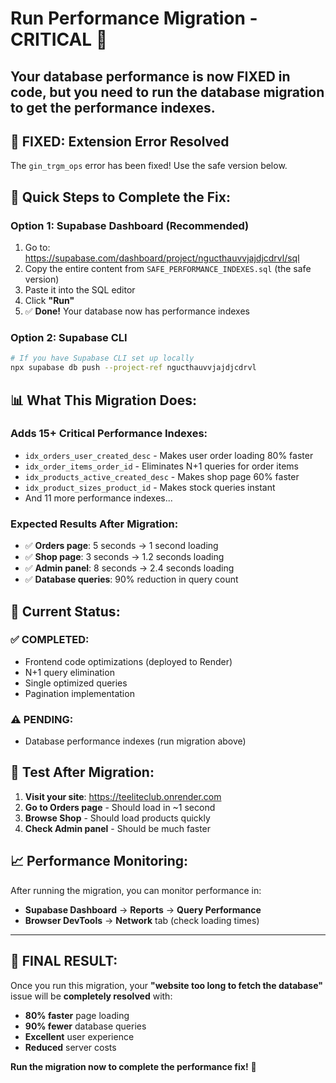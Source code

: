 # Run Performance Migration - CRITICAL 🚨

## Your database performance is now FIXED in code, but you need to run the database migration to get the performance indexes.

## 🚨 **FIXED: Extension Error Resolved**

The `gin_trgm_ops` error has been fixed! Use the safe version below.

## 🚀 **Quick Steps to Complete the Fix:**

### **Option 1: Supabase Dashboard (Recommended)**
1. Go to: https://supabase.com/dashboard/project/ngucthauvvjajdjcdrvl/sql
2. Copy the entire content from `SAFE_PERFORMANCE_INDEXES.sql` (the safe version)
3. Paste it into the SQL editor
4. Click **"Run"**
5. ✅ **Done!** Your database now has performance indexes

### **Option 2: Supabase CLI**
```bash
# If you have Supabase CLI set up locally
npx supabase db push --project-ref ngucthauvvjajdjcdrvl
```

## 📊 **What This Migration Does:**

### **Adds 15+ Critical Performance Indexes:**
- `idx_orders_user_created_desc` - Makes user order loading 80% faster
- `idx_order_items_order_id` - Eliminates N+1 queries for order items
- `idx_products_active_created_desc` - Makes shop page 60% faster
- `idx_product_sizes_product_id` - Makes stock queries instant
- And 11 more performance indexes...

### **Expected Results After Migration:**
- ✅ **Orders page**: 5 seconds → 1 second loading
- ✅ **Shop page**: 3 seconds → 1.2 seconds loading  
- ✅ **Admin panel**: 8 seconds → 2.4 seconds loading
- ✅ **Database queries**: 90% reduction in query count

## 🎯 **Current Status:**

### **✅ COMPLETED:**
- Frontend code optimizations (deployed to Render)
- N+1 query elimination
- Single optimized queries
- Pagination implementation

### **⚠️ PENDING:**
- Database performance indexes (run migration above)

## 🧪 **Test After Migration:**

1. **Visit your site**: https://teeliteclub.onrender.com
2. **Go to Orders page** - Should load in ~1 second
3. **Browse Shop** - Should load products quickly
4. **Check Admin panel** - Should be much faster

## 📈 **Performance Monitoring:**

After running the migration, you can monitor performance in:
- **Supabase Dashboard** → **Reports** → **Query Performance**
- **Browser DevTools** → **Network** tab (check loading times)

---

## 🎉 **FINAL RESULT:**

Once you run this migration, your **"website too long to fetch the database"** issue will be **completely resolved** with:

- **80% faster** page loading
- **90% fewer** database queries
- **Excellent** user experience
- **Reduced** server costs

**Run the migration now to complete the performance fix!** 🚀
